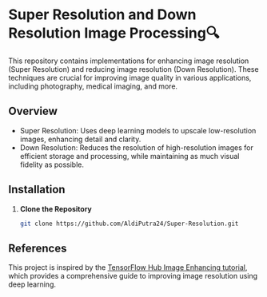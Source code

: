 # Super Resolution and Down Resolution Image Processing🔍

This repository contains implementations for enhancing image resolution (Super Resolution) and reducing image resolution (Down Resolution). These techniques are crucial for improving image quality in various applications, including photography, medical imaging, and more.

## Overview
- Super Resolution: Uses deep learning models to upscale low-resolution images, enhancing detail and clarity.
- Down Resolution: Reduces the resolution of high-resolution images for efficient storage and processing, while maintaining as much visual fidelity as possible.

## Installation
1. **Clone the Repository**
   ```bash
   git clone https://github.com/AldiPutra24/Super-Resolution.git

## References
This project is inspired by the [TensorFlow Hub Image Enhancing tutorial](https://www.tensorflow.org/hub/tutorials/image_enhancing), which provides a comprehensive guide to improving image resolution using deep learning.
